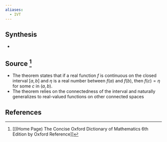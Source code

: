 ```yaml
---
aliases:
  - IVT
---
```

## Synthesis
- 
## Source [^1]
- The theorem states that if a real function $f$ is continuous on the closed interval $[a,b]$ and $\eta$ is a real number between $f(a)$ and $f(b)$, then $f(c) = \eta$ for some $c$ in $(a,b)$.
- The theorem relies on the connectedness of the interval and naturally generalizes to real-valued functions on other connected spaces
## References

[^1]: [[(Home Page) The Concise Oxford Dictionary of Mathematics 6th Edition by Oxford Reference]]